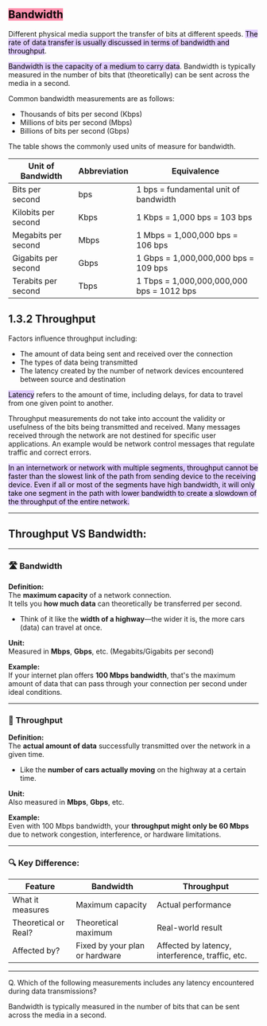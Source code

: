 
## **<mark style="background: #FF5582A6;">Bandwidth</mark>**

Different physical media support the transfer of bits at different speeds. <mark style="background: #D2B3FFA6;">The rate of data transfer is usually discussed in terms of bandwidth and throughput</mark>.

<mark style="background: #D2B3FFA6;">Bandwidth is the capacity of a medium to carry data</mark>.
Bandwidth is typically measured in the number of bits that (theoretically) can be sent across the media in a second. 

Common bandwidth measurements are as follows:

- Thousands of bits per second (Kbps)
- Millions of bits per second (Mbps)
- Billions of bits per second (Gbps)

The table shows the commonly used units of measure for bandwidth.

| Unit of Bandwidth   | Abbreviation | Equivalence                               |
| ------------------- | ------------ | ----------------------------------------- |
| Bits per second     | bps          | 1 bps = fundamental unit of bandwidth     |
| Kilobits per second | Kbps         | 1 Kbps = 1,000 bps = 103 bps              |
| Megabits per second | Mbps         | 1 Mbps = 1,000,000 bps = 106 bps          |
| Gigabits per second | Gbps         | 1 Gbps = 1,000,000,000 bps = 109 bps      |
| Terabits per second | Tbps         | 1 Tbps = 1,000,000,000,000 bps = 1012 bps |

## 1.3.2 Throughput

Factors influence throughput including:

- The amount of data being sent and received over the connection
- The types of data being transmitted
- The latency created by the number of network devices encountered between source and destination

<mark style="background: #D2B3FFA6;">Latency</mark> refers to the amount of time, including delays, for data to travel from one given point to another.

Throughput measurements do not take into account the validity or usefulness of the bits being transmitted and received. Many messages received through the network are not destined for specific user applications. An example would be network control messages that regulate traffic and correct errors.

<mark style="background: #D2B3FFA6;">In an internetwork or network with multiple segments, throughput cannot be faster than the slowest link of the path from sending device to the receiving device. Even if all or most of the segments have high bandwidth, it will only take one segment in the path with lower bandwidth to create a slowdown of the throughput of the entire network.</mark>



---
## **Throughput VS Bandwidth**:

---

### 🛣️ **Bandwidth**

**Definition:**  
The **maximum capacity** of a network connection.  
It tells you **how much data** can theoretically be transferred per second.

- Think of it like the **width of a highway**—the wider it is, the more cars (data) can travel at once.
    

**Unit:**  
Measured in **Mbps**, **Gbps**, etc. (Megabits/Gigabits per second)

**Example:**  
If your internet plan offers **100 Mbps bandwidth**, that's the maximum amount of data that can pass through your connection per second under ideal conditions.

---

### 🚗 **Throughput**

**Definition:**  
The **actual amount of data** successfully transmitted over the network in a given time.

- Like the **number of cars actually moving** on the highway at a certain time.
    

**Unit:**  
Also measured in **Mbps**, **Gbps**, etc.

**Example:**  
Even with 100 Mbps bandwidth, your **throughput might only be 60 Mbps** due to network congestion, interference, or hardware limitations.

---

### 🔍 **Key Difference:**

|Feature|Bandwidth|Throughput|
|---|---|---|
|What it measures|Maximum capacity|Actual performance|
|Theoretical or Real?|Theoretical maximum|Real-world result|
|Affected by?|Fixed by your plan or hardware|Affected by latency, interference, traffic, etc.|

---

Q. Which of the following measurements includes any latency encountered during data transmissions?

Bandwidth is typically measured in the number of bits that can be sent across the media in a second.